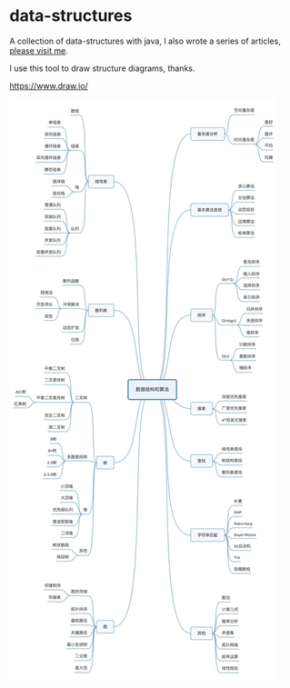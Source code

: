 # data-structures
A collection of data-structures with java, I also wrote a series of articles, [please visit me](http://mingshan.fun/tags/%E6%95%B0%E6%8D%AE%E7%BB%93%E6%9E%84/).

I use this tool to draw structure diagrams, thanks.

https://www.draw.io/

![image](https://github.com/mstao/data-structures/blob/master/images/data-structure.jpg?raw=true)
